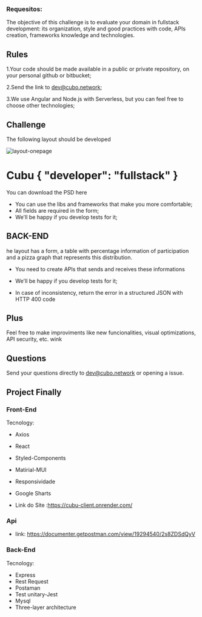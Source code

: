 ### Requesitos:

The objective of this challenge is to evaluate your domain in fullstack development: its organization, style and good practices with code, APIs creation, frameworks knowledge and technologies.

## Rules

1.Your code should be made available in a public or private repository, on your personal github or bitbucket;

2.Send the link to dev@cubo.network;

3.We use Angular and Node.js with Serverless, but you can feel free to choose other technologies;

## Challenge

The following layout should be developed

![layout-onepage](https://user-images.githubusercontent.com/94709800/211327550-e5ae6047-58ee-4558-9bcb-ba8a526820b5.png)

# Cubu { "developer": "fullstack" }

You can download the PSD here

- You can use the libs and frameworks that make you more comfortable;
- All fields are required in the form;
- We'll be happy if you develop tests for it;

## BACK-END

he layout has a form, a table with percentage information of participation and a pizza graph that represents this distribution.

- You need to create APIs that sends and receives these informations

- We'll be happy if you develop tests for it;

- In case of inconsistency, return the error in a structured JSON with HTTP 400 code

## Plus

Feel free to make improviments like new funcionalities, visual optimizations, API security, etc. wink

## Questions

Send your questions directly to dev@cubo.network or opening a issue.

## Project Finally

### Front-End

Tecnology:

- Axios
- React
- Styled-Components
- Matirial-MUI
- Responsividade
- Google Sharts

- Link do Site :<https://cubu-client.onrender.com/>


### Api

- link: <https://documenter.getpostman.com/view/19294540/2s8ZDSdQyV>

### Back-End

Tecnology:

- Express  
- Rest Request
- Postaman
- Test unitary-Jest
- Mysql
- Three-layer architecture